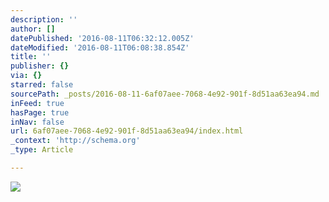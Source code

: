 ```yaml
---
description: ''
author: []
datePublished: '2016-08-11T06:32:12.005Z'
dateModified: '2016-08-11T06:08:38.854Z'
title: ''
publisher: {}
via: {}
starred: false
sourcePath: _posts/2016-08-11-6af07aee-7068-4e92-901f-8d51aa63ea94.md
inFeed: true
hasPage: true
inNav: false
url: 6af07aee-7068-4e92-901f-8d51aa63ea94/index.html
_context: 'http://schema.org'
_type: Article

---
```

![](https://the-grid-user-content.s3-us-west-2.amazonaws.com/dd6113e1-bf22-46d4-a933-31380ad51001.jpg)